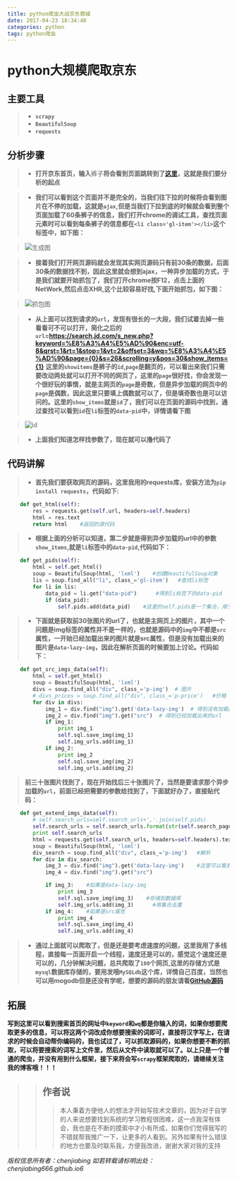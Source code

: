 ```yaml
---
title: python爬虫大战京东商城
date: 2017-04-23 18:34:48
categories: python
tags: python爬虫
---
```

# python大规模爬取京东
## 主要工具
>* **`scrapy`**
>* **`BeautifulSoup`**
>* **`requests`**

## 分析步骤

>* **打开京东首页，输入**裤子**将会看到页面跳转到了[这里](https://search.jd.com/Search?keyword=%E8%A3%A4%E5%AD%90&enc=utf-8&wq=%E8%A3%A4%E5%AD%90&pvid=a424f5c84d7844aaa56d4d62286878be)，这就是我们要分析的起点**

>* **我们可以看到这个页面并不是完全的，当我们往下拉的时候将会看到图片在不停的加载，这就是`ajax`,但是当我们下拉到底的时候就会看到整个页面加载了60条裤子的信息，我们打开chrome的调试工具，查找页面元素时可以看到每条裤子的信息都在`<li class='gl-item'></li>`这个标签中，如下图：**

>![生成图](http://ono60m7tl.bkt.clouddn.com/jd1.bmp)

>* **接着我们打开网页源码就会发现其实网页源码只有前30条的数据，后面30条的数据找不到，因此这里就会想到ajax，一种异步加载的方式，于是我们就要开始抓包了，我们打开chrome按F12，点击上面的NetWork,然后点击XHR,这个比较容易好找,下面开始抓包，如下图：**

>![抓包图](http://ono60m7tl.bkt.clouddn.com/jd2.bmp)

>* **从上面可以找到请求的`url`，发现有很长的一大段，我们试着去掉一些看看可不可以打开，简化之后的`url`=https://search.jd.com/s_new.php?keyword=%E8%A3%A4%E5%AD%90&enc=utf-8&qrst=1&rt=1&stop=1&vt=2&offset=3&wq=%E8%A3%A4%E5%AD%90&page={0}&s=26&scrolling=y&pos=30&show_items={1}**
>**这里的`showitems`是裤子的`id`,`page`是翻页的，可以看出来我们只需要改动两处就可以打开不同的网页了，这里的`page`很好找，你会发现一个很好玩的事情，就是主网页的`page`是奇数，但是异步加载的网页中的`page`是偶数，因此这里只要填上偶数就可以了，但是填奇数也是可以访问的。这里的`show_items`就是`id`了，我们可以在页面的源码中找到，通过查找可以看到`id`在`li`标签的`data-pid`中，详情请看下图**

>![id](http://ono60m7tl.bkt.clouddn.com/jd3.bmp)

>* **上面我们知道怎样找参数了，现在就可以撸代码了**

## 代码讲解

>* **首先我们要获取网页的源码，这里我用的requests库，安装方法为`pip install requests`，代码如下:**
```python
    def get_html(self):
        res = requests.get(self.url, headers=self.headers)
        html = res.text     
        return html    #返回的源代码
```

>* **根据上面的分析可以知道，第二步就是得到异步加载的url中的参数`show_items`,就是`li`标签中的`data-pid`,代码如下：**

```python
    def get_pids(self):
        html = self.get_html()
        soup = BeautifulSoup(html, 'lxml')    #创建BeautifulSoup对象
        lis = soup.find_all("li", class_='gl-item')   #查找li标签
        for li in lis:
            data_pid = li.get("data-pid")      #得到li标签下的data-pid
            if (data_pid):
                self.pids.add(data_pid)    #这里的self.pids是一个集合，用于过滤重复的
```

>* **下面就是获取前30张图片的url了，也就是主网页上的图片，其中一个问题是img标签的属性并不是一样的，也就是源码中的`img`中不都是`src`属性，一开始已经加载出来的图片就是src属性，但是没有加载出来的图片是`data-lazy-img`，因此在解析页面的时候要加上讨论。代码如下：**

```python
    def get_src_imgs_data(self):
        html = self.get_html()
        soup = BeautifulSoup(html, 'lxml')
        divs = soup.find_all("div", class_='p-img')  # 图片
        # divs_prices = soup.find_all("div", class_='p-price')   #价格
        for div in divs:
            img_1 = div.find("img").get('data-lazy-img')  # 得到没有加载出来的url
            img_2 = div.find("img").get("src")  # 得到已经加载出来的url
            if img_1:
                print img_1
                self.sql.save_img(img_1)
                self.img_urls.add(img_1)
            if img_2:
                print img_2
                self.sql.save_img(img_2)
                self.img_urls.add(img_2)
```

>**前三十张图片找到了，现在开始找后三十张图片了，当然是要请求那个异步加载的`url`，前面已经把需要的参数给找到了，下面就好办了，直接贴代码：**

```python
    def get_extend_imgs_data(self):
        # self.search_urls=self.search_urls+','.join(self.pids)
        self.search_urls = self.search_urls.format(str(self.search_page), ','.join(self.pids))  #拼凑url,将获得的单数拼成url,其中show_items中的id是用','隔开的，因此要对集合中的每一个id分割，page就是偶数，这里直接用主网页的page加一就可以了
        print self.search_urls
        html = requests.get(self.search_urls, headers=self.headers).text   #请求
        soup = BeautifulSoup(html, 'lxml')   
        div_search = soup.find_all("div", class_='p-img')   #解析
        for div in div_search:  
            img_3 = div.find("img").get('data-lazy-img')    #这里可以看到分开查找img属性了
            img_4 = div.find("img").get("src")

            if img_3:    #如果是data-lazy-img
                print img_3
                self.sql.save_img(img_3)    #存储到数据库
                self.img_urls.add(img_3)      #用集合去重
            if img_4:    #如果是src属性
                print img_4
                self.sql.save_img(img_4)     
                self.img_urls.add(img_4)
```


>* **通过上面就可以爬取了，但是还是要考虑速度的问题，这里我用了多线程，直接每一页面开启一个线程，速度还是可以的，感觉这个速度还是可以的，几分钟解决问题，总共爬取了`100`个网页,这里的存储方式是`mysql`数据库存储的，要用发哦`MySQLdb`这个库，详情自己百度，当然也可以用mogodb但是还没有学呢，想要的源码的朋友请看[GitHub源码](https://github.com/chenjiabing666/JD_Spider_python/tree/master)**


## 拓展
**写到这里可以看到搜索首页的网址中`keyword`和`wq`都是你输入的词，如果你想要爬取更多的信息，可以将这两个词改成你想要搜索的词即可，直接将汉字写上，在请求的时候会自动帮你编码的，我也试过了，可以抓取源码的，如果你想要不断的抓取，可以将要搜索的词写上文件里，然后从文件中读取就可以了。以上只是一个普通的爬虫，并没有用到什么框架，接下来将会写`scrapy`框架爬取的，请继续关注我的博客哦！！！**














































>>## 作者说
>>> 本人秉着方便他人的想法才开始写技术文章的，因为对于自学的人来说想要找到系统的学习教程很困难，这一点我深有体会，我也是在不断的摸索中才小有所成，如果你们觉得我写的不错就帮我推广一下，让更多的人看到。另外如果有什么错误的地方也要及时联系我，方便我改进，谢谢大家对我的支持

*版权信息所有者：chenjiabing*
*如若转载请标明出处：chenjiabing666.github.io6*